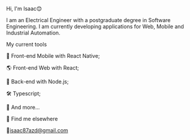 Hi, I'm Isaac😊

I am an Electrical Engineer with a postgraduate degree in Software Engineering. I am currently developing applications for Web, Mobile and Industrial Automation.

My current tools

📲 Front-end Mobile with React Native;

🌎 Front-end Web with React;

📡 Back-end with Node.js;

🛠️ Typescript;

🧰 And more...

💬 Find me elsewhere

📩isaac87azd@gmail.com
